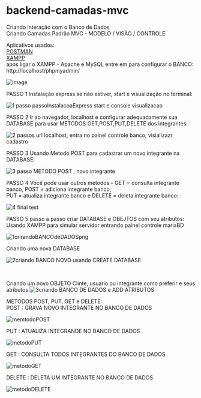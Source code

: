 # backend-camadas-mvc
 Criando interação com o Banco de Dados <br>
 Criando Camadas Padrão MVC - MODELO / VISÃO / CONTROLE <br>
 
 Aplicativos usados: <br>
 [POSTMAN](https://www.postman.com/downloads/) <br>
[XAMPP](https://www.apachefriends.org/pt_br/index.html) <br>
apos ligar o XAMPP - Apache e MySQL entre em para configurar o BANCO:<br>
http://localhost/phpmyadmin/
 
![image](https://user-images.githubusercontent.com/127784850/226195862-c3103393-9e58-43b6-974f-6f7c8453a44f.png)

PASSO 1
Instalação express se não estiver, start e visualização no terminal:

![1 passo  passoInstalacoaExpress start e console visualizacao](https://user-images.githubusercontent.com/127784850/226195938-5bcb5d71-9f38-4319-b5e1-9929b7d23913.png)
<br>

PASSO 2
Ir ao navegador, localhost e configurar adequadamente sua DATABASE para usar METODOS GET,POST,PUT,DELETE dos integrantes:

![2  passos url localhost, entra no painel controle banco, visializazr cadastro](https://user-images.githubusercontent.com/127784850/226196161-1bc4e120-a3d3-42e1-a9e2-323279396c33.png)
<br>

PASSO 3
Usando Metodo POST para cadastrar um novo integrante na DATABASE:

![3 passo METODO POST , novo integrante](https://user-images.githubusercontent.com/127784850/226196245-d0f059c2-9651-401b-96b3-57cd613d7646.png)
<br>

PASSO 4
Você pode usar outros metodos - GET = consulta integrante banco, POST = adiciona integrante banco, <br>PUT = atualiza integrante banco e DELETE = deleta integrante banco:

![4 final test](https://user-images.githubusercontent.com/127784850/226196395-46f3de34-ec73-450a-891c-02db5aa9b75d.png)

PASSO 5
passo a passo criar DATABASE e OBEJTOS com seu atributos:<br>
Usando XAMPP para simular servidor
entrando painel controle mariaBD

![1crirandoBANCOdeDADOSpng](https://user-images.githubusercontent.com/127784850/226196484-dcde0f51-bec5-4696-bd2f-ee3066289158.png)
<br>

Criando uma nova DATABASE

![2criando BANCO NOVO usando CREATE DATABASE](https://user-images.githubusercontent.com/127784850/226196749-587841eb-0fe9-433b-b47d-87c10dcc11da.png)

<br>

Criando um novo OBJETO Clinte, usuario ou integrante como preferir e seus atributos
![3criando BANCO DE DADOS e ADD ATRIBUTOS](https://user-images.githubusercontent.com/127784850/226196807-775541a1-d27d-431b-9da9-80ca0ec92a23.png)

METODOS POST, PUT, GET e DELETE: <br>
POST : GRAVA NOVO INTEGRANTE NO BANCO DE DADOS <br>

![memtodoPOST](https://user-images.githubusercontent.com/127784850/226214299-6b2bf5f7-6393-4c3f-ba97-aa9ae61bae42.png)

PUT : ATUALIZA INTEGRANDE NO BANCO DE DADOS  <br>

![metodoPUT](https://user-images.githubusercontent.com/127784850/226214388-620d9e02-bb18-4051-90f9-be748fec7b1c.png)

GET : CONSULTA TODOS INTEGRANTES DO BANCO DE DADOS <br>

![metodoGET](https://user-images.githubusercontent.com/127784850/226214419-f22d2736-449a-41de-97e3-3a2b3583b87a.png)

DELETE : DELETA UM INTEGRANTE NO BANCO DE DADOS <br>

![metodoDELETE](https://user-images.githubusercontent.com/127784850/226214489-87fbe5f3-51b5-4f0d-a6ff-f28693822349.png)






